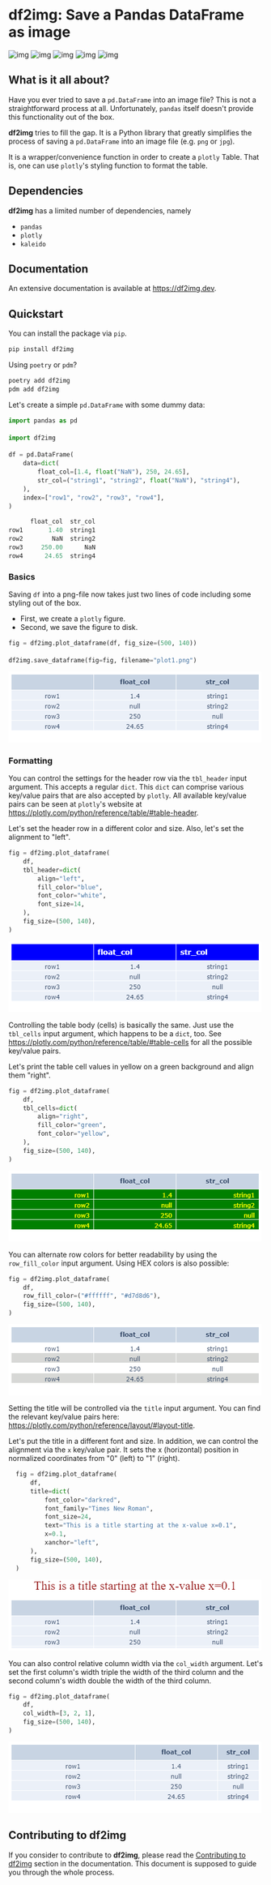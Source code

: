 # df2img: Save a Pandas DataFrame as image

![img](https://img.shields.io/pypi/v/df2img)
![img](https://img.shields.io/pypi/pyversions/df2img)
![img](https://img.shields.io/github/license/andreas-vester/df2img)
![img](https://img.shields.io/github/issues/andreas-vester/df2img)
![img](https://img.shields.io/github/stars/andreas-vester/df2img)

## What is it all about?

Have you ever tried to save a ``pd.DataFrame`` into an image file? This is not a straightforward process at all. Unfortunately, ``pandas`` itself doesn't provide this functionality out of the box.

**df2img** tries to fill the gap. It is a Python library that greatly simplifies the process of saving a ``pd.DataFrame`` into an image file (e.g. ``png`` or ``jpg``).

It is a wrapper/convenience function in order to create a ``plotly`` Table. That is, one can use ``plotly``'s styling function to format the table.


## Dependencies

**df2img** has a limited number of dependencies, namely

- ``pandas``
- ``plotly``
- ``kaleido``


## Documentation

An extensive documentation is available at https://df2img.dev.

## Quickstart

You can install the package via ``pip``.

```bash
pip install df2img
```

Using ``poetry`` or ``pdm``?

```bash
poetry add df2img
pdm add df2img
```

Let's create a simple ``pd.DataFrame`` with some dummy data:

```python
import pandas as pd

import df2img

df = pd.DataFrame(
    data=dict(
        float_col=[1.4, float("NaN"), 250, 24.65],
        str_col=("string1", "string2", float("NaN"), "string4"),
    ),
    index=["row1", "row2", "row3", "row4"],
)
```
```python
      float_col  str_col
row1       1.40  string1
row2        NaN  string2
row3     250.00      NaN
row4      24.65  string4
```

### Basics

Saving ``df`` into a png-file now takes just two lines of code including some styling out of the box.

* First, we create a ``plotly`` figure.
* Second, we save the figure to disk.

```python
fig = df2img.plot_dataframe(df, fig_size=(500, 140))

df2img.save_dataframe(fig=fig, filename="plot1.png")
```

![img](https://github.com/andreas-vester/df2img/blob/main/docs/img/plot1.png?raw=true)


### Formatting

You can control the settings for the header row via the ``tbl_header`` input argument. This accepts a regular ``dict``. This ``dict`` can comprise various key/value pairs that are also accepted by ``plotly``. All available key/value pairs can be seen at ``plotly``'s website at https://plotly.com/python/reference/table/#table-header.

Let's set the header row in a different color and size. Also, let's set the alignment to "left".

```python
fig = df2img.plot_dataframe(
    df,
    tbl_header=dict(
        align="left",
        fill_color="blue",
        font_color="white",
        font_size=14,
    ),
    fig_size=(500, 140),
)
```
![img](https://github.com/andreas-vester/df2img/blob/main/docs/img/plot2.png?raw=true)


Controlling the table body (cells) is basically the same. Just use the ``tbl_cells`` input argument, which happens to be a ``dict``, too.
See https://plotly.com/python/reference/table/#table-cells for all the possible key/value pairs.

Let's print the table cell values in yellow on a green background and align them "right".

```python
fig = df2img.plot_dataframe(
    df,
    tbl_cells=dict(
        align="right",
        fill_color="green",
        font_color="yellow",
    ),
    fig_size=(500, 140),
)
```

![img](https://github.com/andreas-vester/df2img/blob/main/docs/img/plot3.png?raw=true)


You can alternate row colors for better readability by using the ``row_fill_color`` input argument. Using HEX colors is also possible:

```python
fig = df2img.plot_dataframe(
    df,
    row_fill_color=("#ffffff", "#d7d8d6"),
    fig_size=(500, 140),
)
```

![img](https://github.com/andreas-vester/df2img/blob/main/docs/img/plot4.png?raw=true)


Setting the title will be controlled via the ``title`` input argument. You can find the relevant key/value pairs here: https://plotly.com/python/reference/layout/#layout-title.

Let's put the title in a different font and size. In addition, we can control the alignment via the ``x`` key/value pair. It sets the x (horizontal) position in normalized coordinates from "0" (left) to "1" (right).

```python
  fig = df2img.plot_dataframe(
      df,
      title=dict(
          font_color="darkred",
          font_family="Times New Roman",
          font_size=24,
          text="This is a title starting at the x-value x=0.1",
          x=0.1,
          xanchor="left",
      ),
      fig_size=(500, 140),
  )
  ```

![img](https://github.com/andreas-vester/df2img/blob/main/docs/img/plot5.png?raw=true)


You can also control relative column width via the ``col_width`` argument. Let's set the first column's width triple the width of the third column and the second column's width double the width of the third column.

```python
fig = df2img.plot_dataframe(
    df,
    col_width=[3, 2, 1],
    fig_size=(500, 140),
)
```

![img](https://github.com/andreas-vester/df2img/blob/main/docs/img/plot6.png?raw=true)

## Contributing to df2img

If you consider to contribute to **df2img**, please read the [Contributing to df2img](./CONTRIBUTING.md) section in the documentation. This document is supposed to guide you through the whole process.
